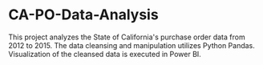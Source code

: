 # CA-PO-Data-Analysis
This project analyzes the State of California's purchase order data from 2012 to 2015. The data cleansing and manipulation utilizes Python Pandas. Visualization of the cleansed data is executed in Power BI.
